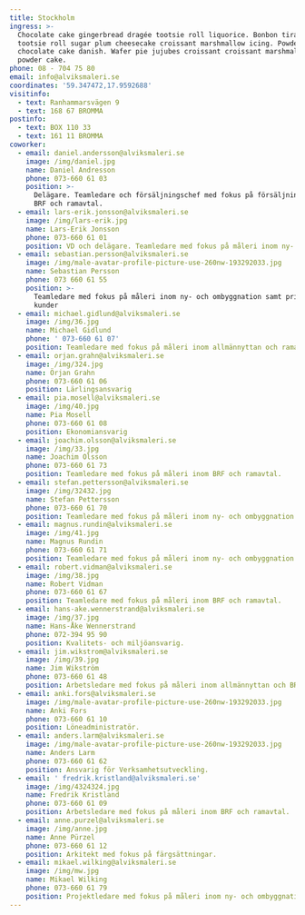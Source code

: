 ```yaml
---
title: Stockholm
ingress: >-
  Chocolate cake gingerbread dragée tootsie roll liquorice. Bonbon tiramisu
  tootsie roll sugar plum cheesecake croissant marshmallow icing. Powder
  chocolate cake danish. Wafer pie jujubes croissant croissant marshmallow
  powder cake.
phone: 08 - 704 75 80
email: info@alviksmaleri.se
coordinates: '59.347472,17.9592688'
visitinfo:
  - text: Ranhammarsvägen 9
  - text: 168 67 BROMMA
postinfo:
  - text: BOX 110 33
  - text: 161 11 BROMMA
coworker:
  - email: daniel.andersson@alviksmaleri.se
    image: /img/daniel.jpg
    name: Daniel Andresson
    phone: 073-660 61 03
    position: >-
      Delägare. Teamledare och försäljningschef med fokus på försäljning inom
      BRF och ramavtal.
  - email: lars-erik.jonsson@alviksmaleri.se
    image: /img/lars-erik.jpg
    name: Lars-Erik Jonsson
    phone: 073-660 61 01
    position: VD och delägare. Teamledare med fokus på måleri inom ny- och ombyggnation
  - email: sebastian.persson@alviksmaleri.se
    image: /img/male-avatar-profile-picture-use-260nw-193292033.jpg
    name: Sebastian Persson
    phone: 073 660 61 55
    position: >-
      Teamledare med fokus på måleri inom ny- och ombyggnation samt privata
      kunder
  - email: michael.gidlund@alviksmaleri.se
    image: /img/36.jpg
    name: Michael Gidlund
    phone: ' 073-660 61 07'
    position: Teamledare med fokus på måleri inom allmännyttan och ramavtal.
  - email: orjan.grahn@alviksmaleri.se
    image: /img/324.jpg
    name: Örjan Grahn
    phone: 073-660 61 06
    position: Lärlingsansvarig
  - email: pia.mosell@alviksmaleri.se
    image: /img/40.jpg
    name: Pia Mosell
    phone: 073-660 61 08
    position: Ekonomiansvarig
  - email: joachim.olsson@alviksmaleri.se
    image: /img/33.jpg
    name: Joachim Olsson
    phone: 073-660 61 73
    position: Teamledare med fokus på måleri inom BRF och ramavtal.
  - email: stefan.pettersson@alviksmaleri.se
    image: /img/32432.jpg
    name: Stefan Pettersson
    phone: 073-660 61 70
    position: Teamledare med fokus på måleri inom ny- och ombyggnation.
  - email: magnus.rundin@alviksmaleri.se
    image: /img/41.jpg
    name: Magnus Rundin
    phone: 073-660 61 71
    position: Teamledare med fokus på måleri inom ny- och ombyggnation.
  - email: robert.vidman@alviksmaleri.se
    image: /img/38.jpg
    name: Robert Vidman
    phone: 073-660 61 67
    position: Teamledare med fokus på måleri inom BRF och ramavtal.
  - email: hans-ake.wennerstrand@alviksmaleri.se
    image: /img/37.jpg
    name: Hans-Åke Wennerstrand
    phone: 072-394 95 90
    position: Kvalitets- och miljöansvarig.
  - email: jim.wikstrom@alviksmaleri.se
    image: /img/39.jpg
    name: Jim Wikström
    phone: 073-660 61 48
    position: Arbetsledare med fokus på måleri inom allmännyttan och BRF.
  - email: anki.fors@alviksmaleri.se
    image: /img/male-avatar-profile-picture-use-260nw-193292033.jpg
    name: Anki Fors
    phone: 073-660 61 10
    position: Löneadministratör.
  - email: anders.larm@alviksmaleri.se
    image: /img/male-avatar-profile-picture-use-260nw-193292033.jpg
    name: Anders Larm
    phone: 073-660 61 62
    position: Ansvarig för Verksamhetsutveckling.
  - email: ' fredrik.kristland@alviksmaleri.se'
    image: /img/4324324.jpg
    name: Fredrik Kristland
    phone: 073-660 61 09
    position: Arbetsledare med fokus på måleri inom BRF och ramavtal.
  - email: anne.purzel@alviksmaleri.se
    image: /img/anne.jpg
    name: Anne Pürzel
    phone: 073-660 61 12
    position: Arkitekt med fokus på färgsättningar.
  - email: mikael.wilking@alviksmaleri.se
    image: /img/mw.jpg
    name: Mikael Wilking
    phone: 073-660 61 79
    position: Projektledare med fokus på måleri inom ny- och ombyggnation.
---
```



